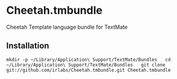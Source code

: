 Cheetah.tmbundle
================

Cheetah Template language bundle for TextMate

Installation
------------

`
mkdir -p ~/Library/Application\ Support/TextMate/Bundles  
cd ~/Library/Application\ Support/TextMate/Bundles  
git clone git://github.com/irlabs/Cheetah.tmbundle.git Cheetah.tmbundle  
`
